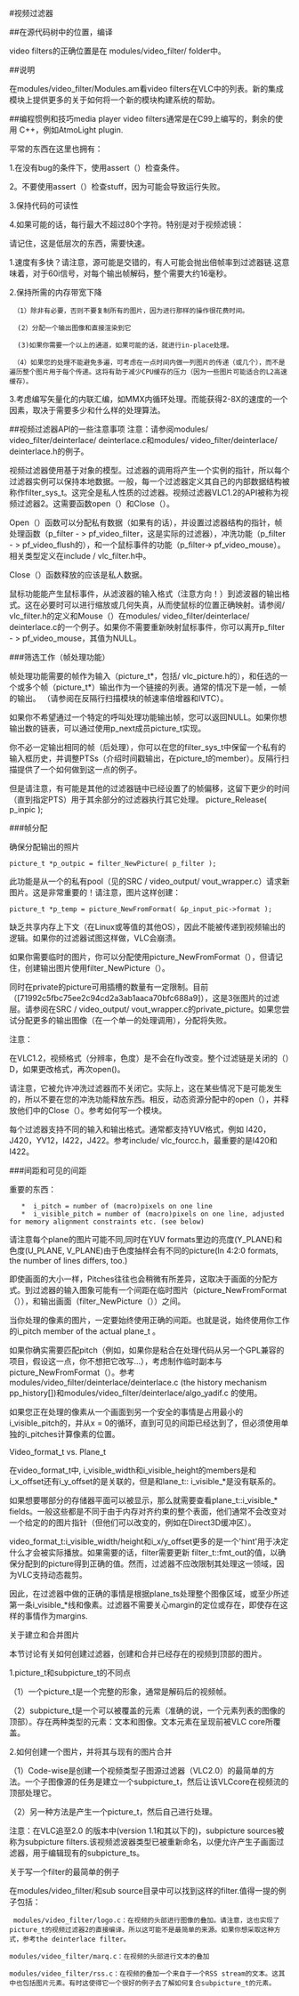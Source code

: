 #视频过滤器

##在源代码树中的位置，编译

 video filters的正确位置是在 modules/video_filter/ folder中。
 
 ##说明
 

在modules/video_filter/Modules.am看video filters在VLC中的列表。新的集成模块上提供更多的关于如何将一个新的模块构建系统的帮助。

 

##编程惯例和技巧media player video filters通常是在C99上编写的，剩余的使用 C++，例如AtmoLight plugin.


平常的东西在这里也拥有：

1.在没有bug的条件下，使用assert（）检查条件。

2。不要使用assert（）检查stuff，因为可能会导致运行失败。

3.保持代码的可读性

4.如果可能的话，每行最大不超过80个字符。特别是对于视频滤镜：

请记住，这是低层次的东西，需要快速。

1.速度有多快？请注意，源可能是交错的，有人可能会抛出倍帧率到过滤器链.这意味着，对于60i信号，对每个输出帧解码，整个需要大约16毫秒。

2.保持所需的内存带宽下降

     （1）除非有必要，否则不要复制所有的图片，因为进行那样的操作很花费时间。

      (2）分配一个输出图像和直接渲染到它

      (3)如果你需要一个以上的通道，如果可能的话，就进行in-place处理。

     （4）如果您的处理不能避免多遍，可考虑在一点时间内做一列图片的传递（或几个），而不是遍历整个图片用于每个传递。这将有助于减少CPU缓存的压力（因为一些图片可能适合的L2高速缓存）。

3.考虑编写矢量化的内联汇编，如MMX内循环处理。而能获得2-8X的速度的一个因素，取决于需要多少和什么样的处理算法。

##视频过滤器API的一些注意事项
   注意：请参阅modules/ video_filter/deinterlace/ deinterlace.c和modules/ video_filter/deinterlace/ deinterlace.h的例子。

  视频过滤器使用基于对象的模型。过滤器的调用将产生一个实例的指针，所以每个过滤器实例可以保持本地数据。一般，每一个过滤器定义其自己的内部数据结构被称作filter_sys_t。这完全是私人性质的过滤器。视频过滤器VLC1.2的API被称为视频过滤器2。这需要函数open（）和Close（）。

Open（）函数可以分配私有数据（如果有的话），并设置过滤器结构的指针，帧处理函数（p_filter - > pf_video_filter，这是实际的过滤器），冲洗功能（p_filter - > pf_video_flush的），和一个鼠标事件的功能（p_filter-> pf_video_mouse）。相关类型定义在include / vlc_filter.h中。

Close（）函数释放的应该是私人数据。

鼠标功能能产生鼠标事件，从滤波器的输入格式（注意方向！）到滤波器的输出格式。这在必要时可以进行缩放或几何失真，从而使鼠标的位置正确映射。请参阅/ vlc_filter.h的定义和Mouse（）在modules/ video_filter/deinterlace/ deinterlace.c的一个例子。如果你不需要重新映射鼠标事件，你可以离开p_filter - > pf_video_mouse，其值为NULL。

###筛选工作（帧处理功能）

帧处理功能需要的帧作为输入（picture_t*，包括/ vlc_picture.h的），和任选的一个或多个帧（picture_t*）输出作为一个链接的列表。通常的情况下是一帧，一帧的输出。 （请参阅在反隔行扫描模块的帧速率倍增器和IVTC）。

   如果你不希望通过一个特定的呼叫处理功能输出帧，您可以返回NULL。如果你想输出数的链表，可以通过使用p_next成员picture_t实现。

   你不必一定输出相同的帧（后处理），你可以在您的filter_sys_t中保留一个私有的输入框历史，并调整PTSs（介绍时间戳输出，在picture_t的member）。反隔行扫描提供了一个如何做到这一点的例子。

   但是请注意，有可能是其他的过滤器链中已经设置了的帧偏移，这留下更少的时间（直到指定PTS）用于其余部分的过滤器执行其它处理。
picture_Release( p_inpic );

###帧分配
 
确保分配输出的照片

    picture_t *p_outpic = filter_NewPicture( p_filter );

  此功能是从一个的私有pool（见的SRC / video_output/ vout_wrapper.c）请求新图片。这是非常重要的！请注意，图片这样创建：

    picture_t *p_temp = picture_NewFromFormat( &p_input_pic->format );

  缺乏共享内存上下文（在Linux或等值的其他OS），因此不能被传递到视频输出的逻辑。如果你的过滤器试图这样做，VLC会崩溃。

  如果你需要临时的图片，你可以分配使用picture_NewFromFormat（），但请记住，创建输出图片使用filter_NewPicture（）。

  同时在private的picture可用插槽的数量有一定限制。目前（[71992c5fbc75ee2c94cd2a3ab1aaca70bfc688a9]），这是3张图片的过滤层。请参阅在SRC / video_output/ vout_wrapper.c的private_picture。如果您尝试分配更多的输出图像（在一个单一的处理调用），分配将失败。

注意：

  在VLC1.2，视频格式（分辨率，色度）是不会在fly改变。整个过滤链是关闭的（）D，如果更改格式，再次open()。

  请注意，它被允许冲洗过滤器而不关闭它。实际上，这在某些情况下是可能发生的，所以不要在您的冲洗功能释放东西。相反，动态资源分配中的open（），并释放他们中的Close（）。参考如何写一个模块。

  每个过滤器支持不同的输入和输出格式。通常都支持YUV格式，例如
I420，J420，YV12，I422，J422。参考include/ vlc_fourcc.h，最重要的是I420和I422。

###间距和可见的间距

  重要的东西：

       *  i_pitch = number of (macro)pixels on one line
       *  i_visible_pitch = number of (macro)pixels on one line, adjusted for memory alignment constraints etc. (see below) 

  请注意每个plane的图片可能不同,同时在YUV formats里边的亮度(Y_PLANE)和色度(U_PLANE, V_PLANE)由于色度抽样会有不同的picture(In 4:2:0 formats, the number of lines differs, too.)  

  即使画面的大小一样，Pitches往往也会稍微有所差异，这取决于画面的分配方式。到过滤器的输入图象可能有一个间距在临时图片（picture_NewFromFormat（）），和输出画面（filter_NewPicture（））之间。

  当你处理的像素的图片，一定要始终使用正确的间距。也就是说，始终使用你工作的i_pitch member of the actual plane_t 。

  如果你确实需要匹配pitch（例如，如果你是粘合在处理代码从另一个GPL兼容的项目，假设这一点，你不想把它改写...），考虑制作临时副本与picture_NewFromFormat（）。参考modules/video_filter/deinterlace/deinterlace.c (the history mechanism pp_history[])和modules/video_filter/deinterlace/algo_yadif.c 的使用。

  如果您正在处理的像素从一个画面到另一个安全的事情是占用最小的i_visible_pitch的，并从x = 0的循环，直到可见的间距已经达到了，但必须使用单独的i_pitches计算像素的位置。

Video_format_t vs. Plane_t 

  在video_format_t中, i_visible_width和i_visible_height的members是和i_x_offset还有i_y_offset的是关联的，但是和lane_t:: i_visible_*是没有联系的。

  如果想要哪部分的存储器平面可以被显示，那么就需要查看plane_t::i_visible_* fields。一般这些都是不同于由于内存对齐约束的整个表面，他们通常不会改变对一个给定的的图片指针（但他们可以改变的，例如在Direct3D缓冲区）。

  video_format_t:i_visible_width/height和i_x/y_offset更多的是一个'hint'用于决定什么才会被实际播放。如果需要的话，filter需要更新 filter_t::fmt_out的值，以确保分配到的picture得到正确的值。然而，过滤器不应改限制其处理这一领域，因为VLC支持动态裁剪。

  因此，在过滤器中做的正确的事情是根据plane_ts处理整个图像区域，或至少所述第一条i_visible_*线和像素。过滤器不需要关心margin的定位或存在，即使存在这样的事情作为margins. 
  
关于建立和合并图片

  本节讨论有关如何创建过滤器，创建和合并已经存在的视频到顶部的图片。

  1.picture_t和subpicture_t的不同点

  （1）一个picture_t是一个完整的形象，通常是解码后的视频帧。

  （2）subpicture_t是一个可以被覆盖的元素（准确的说，一个元素列表的图像的顶部）。存在两种类型的元素：文本和图像。文本元素在呈现前被VLC core所覆盖。

  2.如何创建一个图片，并将其与现有的图片合并

   （1）Code-wise是创建一个视频类型子图源过滤器（VLC2.0）的最简单的方法。一个子图像源的任务是建立一个subpicture_t，然后让该VLCcore在视频流的顶部处理它。

   （2）另一种方法是产生一个picture_t，然后自己进行处理。

  注意：在VLC追至2.0 的版本中(version 1.1和其以下的)，subpicture sources被称为subpicture filters.该视频滤波器类型已被重新命名，以便允许产生子画面过滤器，用于编辑现有的subpicture_ts。  


关于写一个filter的最简单的例子

   在modules/video_filter/和sub source目录中可以找到这样的filter.值得一提的例子包括：

     modules/video_filter/logo.c：在视频的头部进行图像的叠加。请注意，这也实现了​​picture_t的视频过滤器2的直接编译。所以这可能不是最简单的来源。如果你想采取这种方式，参考the deinterlace filter。

    modules/video_filter/marq.c：在视频的头部进行文本的叠加

    modules/video_filter/rss.c：在视频的叠加一个来自于一个RSS stream的文本。这其中也包括图片元素。有时这使得它一个很好的例子去了解如何复合subpicture_t的元素。

